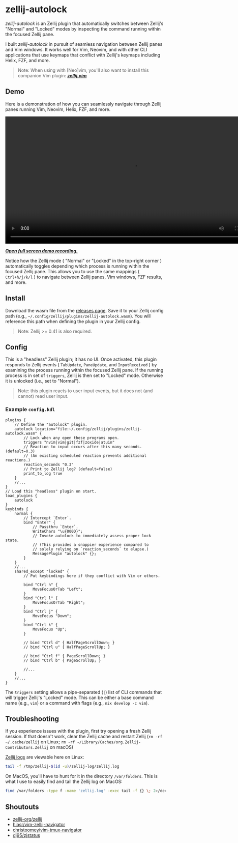 # zellij-autolock

*zellij-autolock* is an Zellij plugin that automatically switches between Zellij's "Normal" and "Locked" modes by inspecting the command running within the focused Zellij pane.

I built *zellij-autolock* in pursuit of seamless navigation between Zellij panes and Vim windows. It works well for Vim, Neovim, and with other CLI applications that use keymaps that conflict with Zellij's keymaps including Helix, FZF, and more.

> Note: When using with \[Neo\]vim, you'll also want to install this companion Vim plugin: [***zellij.vim***](https://github.com/fresh2dev/zellij.vim)

## Demo

Here is a demonstration of how you can seamlessly navigate through Zellij panes running Vim, Neovim, Helix, FZF, and more.

<video autoplay="false" controls="controls" style="width: 800px;">
  <source src="https://img.fresh2.dev/1716528665751_11894996682.webm" type="video/webm"/>
  <p><i>This page does not support webm video playback.</i></p>
  <p><i><a href="https://img.fresh2.dev/1716528665751_11894996682.webm" target="_blank">Click here to watch the demo recording.</a></i></p>
</video>
<p><b><i><a href="https://img.fresh2.dev/1716528665751_11894996682.webm" target="_blank">Open full screen demo recording.</a></i></b></p>

Notice how the Zellij mode ( "Normal" or "Locked" in the top-right corner ) automatically toggles depending which process is running within the focused Zellij pane. This allows you to use the same mappings ( `Ctrl+h/j/k/l` ) to navigate between Zellij panes, Vim windows, FZF results, and more.

## Install

Download the wasm file from the [releases page](https://github.com/fresh2dev/zellij-autolock/releases). Save it to your Zellij config path (e.g., `~/.config/zellij/plugins/zellij-autolock.wasm`). You will reference this path when defining the plugin in your Zellij config.

> Note: Zellij >= 0.41 is also required.

## Config

This is a "headless" Zellij plugin; it has no UI. Once activated, this plugin responds to Zellij events ( `TabUpdate`, `PaneUpdate`, and `InputReceived` ) by examining the process running within the focused Zellij pane. If the running process is in set of `triggers`, Zellij is then set to "Locked" mode. Otherwise it is unlocked (i.e., set to "Normal").

> Note: this plugin reacts to user input events, but it does not (and cannot) read user input.

### Example `config.kdl`

```kdl
plugins {
    // Define the "autolock" plugin.
    autolock location="file:~/.config/zellij/plugins/zellij-autolock.wasm" {
        // Lock when any open these programs open.
        triggers "nvim|vim|git|fzf|zoxide|atuin"
        // Reaction to input occurs after this many seconds. (default=0.3)
        // (An existing scheduled reaction prevents additional reactions.)
        reaction_seconds "0.3"
        // Print to Zellij log? (default=false)
        print_to_log true
    }
    //...
}
// Load this "headless" plugin on start.
load_plugins {
    autolock
}
keybinds {
    normal {
        // Intercept `Enter`.
        bind "Enter" {
            // Passthru `Enter`.
            WriteChars "\u{000D}";
            // Invoke autolock to immediately assess proper lock state.
            // (This provides a snappier experience compared to
            // solely relying on `reaction_seconds` to elapse.)
            MessagePlugin "autolock" {};
        }
    }
    //...
    shared_except "locked" {
        // Put keybindings here if they conflict with Vim or others.

        bind "Ctrl h" {
            MoveFocusOrTab "Left";
        }
        bind "Ctrl l" {
            MoveFocusOrTab "Right";
        }
        bind "Ctrl j" {
            MoveFocus "Down";
        }
        bind "Ctrl k" {
            MoveFocus "Up";
        }

        // bind "Ctrl d" { HalfPageScrollDown; }
        // bind "Ctrl u" { HalfPageScrollUp; }

        // bind "Ctrl f" { PageScrollDown; }
        // bind "Ctrl b" { PageScrollUp; }

        //...
    }
    //...
}
```

The `triggers` setting allows a pipe-separated (`|`) list of CLI commands that will trigger Zellij's "Locked" mode. This can be either a base command name (e.g., `vim`) or a command with flags (e.g., `nix develop -c vim`).

## Troubleshooting

If you experience issues with the plugin, first try opening a fresh Zellij session. If that doesn't work, clear the Zellij cache and restart Zellij (`rm -rf ~/.cache/zellij` on Linux; `rm -rf ~/Library/Caches/org.Zellij-Contributors.Zellij` on macOS)

[Zellij logs](https://zellij.dev/documentation/plugin-api-logging) are viewable here on Linux:

```sh
tail -f /tmp/zellij-$(id -u)/zellij-log/zellij.log
```

On MacOS, you'll have to hunt for it in the directory `/var/folders`. This is what I use to easily find and tail the Zellij log on MacOS:

```sh
find /var/folders -type f -name 'zellij.log' -exec tail -f {} \; 2>/dev/null
```

## Shoutouts

- [zellij-org/zellij](https://github.com/zellij-org/zellij)
- [hiasr/vim-zellij-navigator](https://github.com/hiasr/vim-zellij-navigator)
- [christoomey/vim-tmux-navigator](https://github.com/christoomey/vim-tmux-navigator)
- [dj95/zjstatus](https://github.com/dj95/zjstatus)
